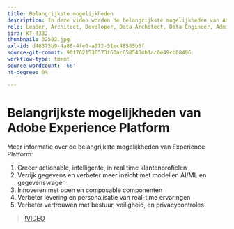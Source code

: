 ```yaml
---
title: Belangrijkste mogelijkheden
description: In deze video worden de belangrijkste mogelijkheden van Adobe Experience Platform besproken.
role: Leader, Architect, Developer, Data Architect, Data Engineer, Admin, User
jira: KT-4332
thumbnail: 32502.jpg
exl-id: d46373b9-4a80-4fe0-a072-51ec48585b3f
source-git-commit: 90f7621536573f60ac6585404b1ac0e49cb08496
workflow-type: tm+mt
source-wordcount: '66'
ht-degree: 0%

---
```


# Belangrijkste mogelijkheden van Adobe Experience Platform

Meer informatie over de belangrijkste mogelijkheden van Experience Platform:

1. Creeer actionable, intelligente, in real time klantenprofielen
1. Verrijk gegevens en verbeter meer inzicht met modellen AI/ML en gegevensvragen
1. Innoveren met open en composable componenten
1. Verbeter levering en personalisatie van real-time ervaringen
1. Verbeter vertrouwen met bestuur, veiligheid, en privacycontroles

>[!VIDEO](https://video.tv.adobe.com/v/32502?quality=12&learn=on)

